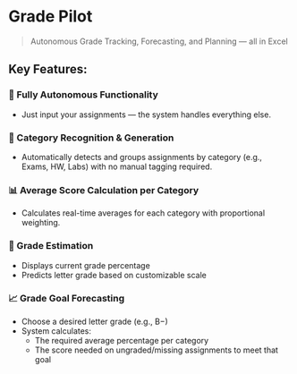 # Grade Pilot
> Autonomous Grade Tracking, Forecasting, and Planning — all in Excel

## Key Features:

### **🚀 Fully Autonomous Functionality**
- Just input your assignments — the system handles everything else.

### **📂 Category Recognition & Generation**
- Automatically detects and groups assignments by category (e.g., Exams, HW, Labs) with no manual tagging required.

### **📊 Average Score Calculation per Category**
- Calculates real-time averages for each category with proportional weighting.

### **🎯 Grade Estimation**
- Displays current grade percentage
- Predicts letter grade based on customizable scale

### **📈 Grade Goal Forecasting**
- Choose a desired letter grade (e.g., B−)
- System calculates:
  - The required average percentage per category
  - The score needed on ungraded/missing assignments to meet that goal
